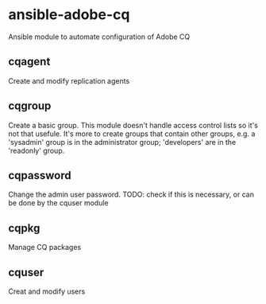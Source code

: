 # ansible-adobe-cq


Ansible module to automate configuration of Adobe CQ


## cqagent

Create and modify replication agents

## cqgroup

Create a basic group. This module doesn't handle access control lists so it's not that usefule. It's more to create groups that contain other groups, e.g. a 'sysadmin' group is in the administrator group; 'developers' are in the 'readonly' group.

## cqpassword

Change the admin user password. TODO: check if this is necessary, or can be done by the cquser module

## cqpkg

Manage CQ packages

## cquser

Creat and modify users
